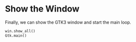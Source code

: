 # Show the Window

Finally, we can show the GTK3 window and start the main loop.

```python
win.show_all()
Gtk.main()
```
